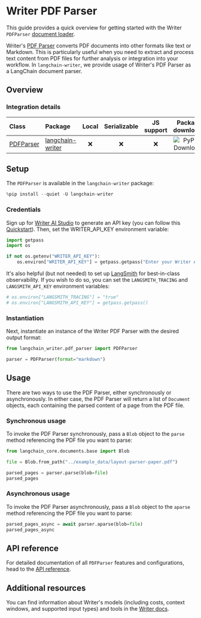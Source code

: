 # Writer PDF Parser

This guide provides a quick overview for getting started with the Writer `PDFParser` [document loader](/oss/concepts/document_loaders/).

Writer's [PDF Parser](https://dev.writer.com/api-guides/api-reference/tool-api/pdf-parser#parse-pdf) converts PDF documents into other formats like text or Markdown. This is particularly useful when you need to extract and process text content from PDF files for further analysis or integration into your workflow. In `langchain-writer`, we provide usage of Writer's PDF Parser as a LangChain document parser.

## Overview

### Integration details
| Class                                                                                                                              | Package          | Local | Serializable | JS support |                                        Package downloads                                         |                                        Package latest                                         |
|:-----------------------------------------------------------------------------------------------------------------------------------|:-----------------| :---: | :---: |:----------:|:------------------------------------------------------------------------------------------------:|:---------------------------------------------------------------------------------------------:|
| [PDFParser](https://github.com/writer/langchain-writer/blob/main/langchain_writer/pdf_parser.py#L55) | [langchain-writer](https://pypi.org/project/langchain-writer/) |      ❌       |                                       ❌                                       | ❌ | ![PyPI - Downloads](https://img.shields.io/pypi/dm/langchain-writer?style=flat-square&label=%20) | ![PyPI - Version](https://img.shields.io/pypi/v/langchain-writer?style=flat-square&label=%20) |

## Setup

The `PDFParser` is available in the `langchain-writer` package:


```python
%pip install --quiet -U langchain-writer
```

### Credentials

Sign up for [Writer AI Studio](https://app.writer.com/aistudio/signup?utm_campaign=devrel) to generate an API key (you can follow this [Quickstart](https://dev.writer.com/api-guides/quickstart)). Then, set the WRITER_API_KEY environment variable:


```python
import getpass
import os

if not os.getenv("WRITER_API_KEY"):
    os.environ["WRITER_API_KEY"] = getpass.getpass("Enter your Writer API key: ")
```

It's also helpful (but not needed) to set up [LangSmith](https://smith.langchain.com/) for best-in-class observability. If you wish to do so, you can set the `LANGSMITH_TRACING` and `LANGSMITH_API_KEY` environment variables:


```python
# os.environ["LANGSMITH_TRACING"] = "true"
# os.environ["LANGSMITH_API_KEY"] = getpass.getpass()
```

### Instantiation

Next, instantiate an instance of the Writer PDF Parser with the desired output format:


```python
from langchain_writer.pdf_parser import PDFParser

parser = PDFParser(format="markdown")
```

## Usage

There are two ways to use the PDF Parser, either synchronously or asynchronously. In either case, the PDF Parser will return a list of `Document` objects, each containing the parsed content of a page from the PDF file.

### Synchronous usage

To invoke the PDF Parser synchronously, pass a `Blob` object to the `parse` method referencing the PDF file you want to parse:


```python
from langchain_core.documents.base import Blob

file = Blob.from_path("../example_data/layout-parser-paper.pdf")

parsed_pages = parser.parse(blob=file)
parsed_pages
```

### Asynchronous usage

To invoke the PDF Parser asynchronously, pass a `Blob` object to the `aparse` method referencing the PDF file you want to parse:


```python
parsed_pages_async = await parser.aparse(blob=file)
parsed_pages_async
```

## API reference

For detailed documentation of all `PDFParser` features and configurations, head to the [API reference](https://python.langchain.com/api_reference/writer/pdf_parser/langchain_writer.pdf_parser.PDFParser.html#langchain_writer.pdf_parser.PDFParser).

## Additional resources
You can find information about Writer's models (including costs, context windows, and supported input types) and tools in the [Writer docs](https://dev.writer.com/home).
